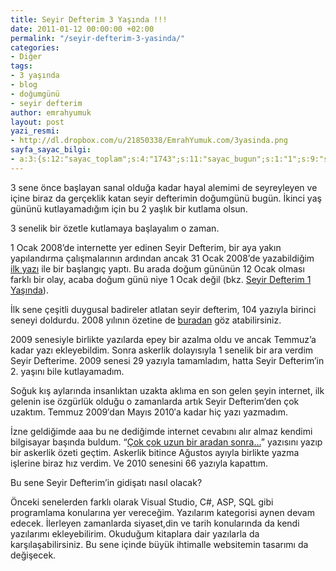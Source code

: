 ```yaml
---
title: Seyir Defterim 3 Yaşında !!!
date: 2011-01-12 00:00:00 +02:00
permalink: "/seyir-defterim-3-yasinda/"
categories:
- Diğer
tags:
- 3 yaşında
- blog
- doğumgünü
- seyir defterim
author: emrahyumuk
layout: post
yazi_resmi:
- http://dl.dropbox.com/u/21850338/EmrahYumuk.com/3yasinda.png
sayfa_sayac_bilgi:
- a:3:{s:12:"sayac_toplam";s:4:"1743";s:11:"sayac_bugun";s:1:"1";s:9:"son_okuma";s:10:"1364820866";}
---
```


3 sene önce başlayan sanal olduğa kadar hayal alemimi de seyreyleyen ve içine biraz da gerçeklik katan seyir defterimin doğumgünü bugün. İkinci yaş gününü kutlayamadığım için bu 2 yaşlık bir kutlama olsun.

3 senelik bir özetle kutlamaya başlayalım o zaman.

1 Ocak 2008’de internette yer edinen Seyir Defterim, bir aya yakın yapılandırma çalışmalarının ardından ancak 31 Ocak 2008’de yazabildiğim[ ilk yazı][1] ile bir başlangıç yaptı. Bu arada doğum gününün 12 Ocak olması farklı bir olay, acaba doğum günü niye 1 Ocak değil (bkz. <a href="http://www.emrahyumuk.com/seyir-defterim-1-yasinda/" target="_blank">Seyir Defterim 1 Yaşında</a>).

<!--more-->

İlk sene çeşitli duygusal badireler atlatan seyir defterim, 104 yazıyla birinci seneyi doldurdu. 2008 yılının özetine de <a href="http://www.emrahyumuk.com/2008-yilinda-seyir-defterimde-neler-oldu/" target="_blank">buradan</a> göz atabilirsiniz.

2009 senesiyle birlikte yazılarda epey bir azalma oldu ve ancak Temmuz&#8217;a kadar yazı ekleyebildim. Sonra askerlik dolayısıyla 1 senelik bir ara verdim Seyir Defterime. 2009 senesi 29 yazıyla tamamladım, hatta Seyir Defterim&#8217;in 2. yaşını bile kutlayamadım.

Soğuk kış aylarında insanlıktan uzakta aklıma en son gelen şeyin internet, ilk gelenin ise özgürlük olduğu o zamanlarda artık Seyir Defterim&#8217;den çok uzaktım. Temmuz 2009&#8242;dan Mayıs 2010&#8242;a kadar hiç yazı yazmadım.

İzne geldiğimde aaa bu ne dediğimde internet cevabını alır almaz kendimi bilgisayar başında buldum. &#8220;<a href="http://www.emrahyumuk.com/cok-uzun-bir-aradan-sonra/" target="_blank">Çok çok uzun bir aradan sonra&#8230;</a>&#8221; yazısını yazıp bir askerlik özeti geçtim. Askerlik bitince Ağustos ayıyla birlikte yazma işlerine biraz hız verdim. Ve 2010 senesini 66 yazıyla kapattım.

Bu sene Seyir Defterim&#8217;in gidişatı nasıl olacak?

Önceki senelerden farklı olarak Visual Studio, C#, ASP, SQL gibi programlama konularına yer vereceğim. Yazılarım kategorisi aynen devam edecek. İlerleyen zamanlarda siyaset,din ve tarih konularında da kendi yazılarımı ekleyebilirim. Okuduğum kitaplara dair yazılarla da karşılaşabilirsiniz. Bu sene içinde büyük ihtimalle websitemin tasarımı da değişecek.

 [1]: http://www.emrahyumuk.com/ilk-yazi-blog-nedir-niye-benim-de-blogum-var/